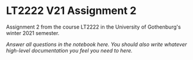 # LT2222 V21 Assignment 2

Assignment 2 from the course LT2222 in the University of Gothenburg's winter 2021 semester.

*Answer all questions in the notebook here.  You should also write whatever high-level documentation you feel you need to here.*

